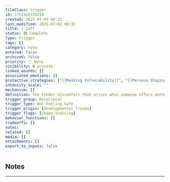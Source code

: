 ```yaml
---
fileClass: trigger
id: 1751520729210
created: 2025-07-03 00:32
last_modified: 2025-07-03 00:32
title: 1 Soft
status: 🟩 complete
type: trigger
tags: []
category: note
entered: false
archived: false
priority: ⚪ None
visibility: 🔒 private
linked_wounds: []
associated_emotions: []
protective_strategies: ["[[Masking Vulnerability]]", "[[Persona Shaping]]"]
intensity_scale: ""
mechanism: []
definition: The tender discomfort that arises when someone offers authentic vulnerability — especially gentle emotion — and your system either doesn’t trust it, feels unequipped to receive it, or fears what it might awaken in you.
trigger_group: Relational
trigger_type: Not Feeling Safe
trigger_origin: [Developmental Trauma]
trigger_flags: [Shame-Inducing]
behavior_functions: []
tradeoffs: []
notes: 
related: []
media: []
attachments: []
export_to_inputs: false
---
```


## Notes
---

